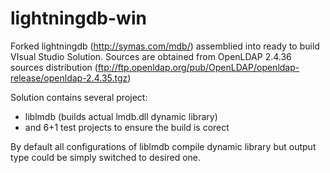 lightningdb-win
===============

Forked lightningdb (http://symas.com/mdb/) assemblied into ready to build VIsual Studio Solution.
Sources are obtained from OpenLDAP 2.4.36 sources distribution (ftp://ftp.openldap.org/pub/OpenLDAP/openldap-release/openldap-2.4.35.tgz)

Solution contains several project: 
  * liblmdb (builds actual lmdb.dll dynamic library) 
  * and 6+1 test projects to ensure the build is corect

By default all configurations of liblmdb compile dynamic library but output type could be simply switched to desired one.
